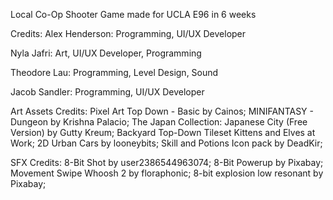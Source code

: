 Local Co-Op Shooter Game made for UCLA E96 in 6 weeks

Credits: 
Alex Henderson: Programming, UI/UX Developer

Nyla Jafri: Art, UI/UX Developer, Programming

Theodore Lau: Programming, Level Design, Sound

Jacob Sandler: Programming, UI/UX Developer


Art Assets Credits: 
Pixel Art Top Down - Basic by Cainos; 
MINIFANTASY - Dungeon by Krishna Palacio; 
The Japan Collection: Japanese City (Free Version) by Gutty Kreum; 
Backyard Top-Down Tileset Kittens and Elves at Work; 
2D Urban Cars by looneybits; 
Skill and Potions Icon pack by DeadKir; 

SFX Credits: 
8-Bit Shot by user2386544963074; 
8-Bit Powerup by Pixabay; 
Movement Swipe Whoosh 2 by floraphonic; 
8-bit explosion low resonant by Pixabay; 
